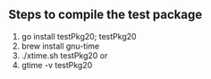 ## Steps to compile the test package

1. go install testPkg20; testPkg20
2. brew install gnu-time
3. ./xtime.sh testPkg20
or
3. gtime -v testPkg20